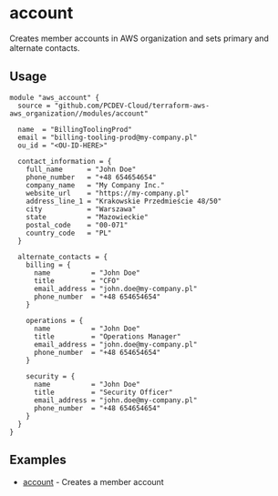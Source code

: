 # account

Creates member accounts in AWS organization and sets primary and alternate contacts.

## Usage

```hcl
module "aws_account" {
  source = "github.com/PCDEV-Cloud/terraform-aws-aws_organization//modules/account"

  name  = "BillingToolingProd"
  email = "billing-tooling-prod@my-company.pl"
  ou_id = "<OU-ID-HERE>"

  contact_information = {
    full_name      = "John Doe"
    phone_number   = "+48 654654654"
    company_name   = "My Company Inc."
    website_url    = "https://my-company.pl"
    address_line_1 = "Krakowskie Przedmieście 48/50"
    city           = "Warszawa"
    state          = "Mazowieckie"
    postal_code    = "00-071"
    country_code   = "PL"
  }

  alternate_contacts = {
    billing = {
      name          = "John Doe"
      title         = "CFO"
      email_address = "john.doe@my-company.pl"
      phone_number  = "+48 654654654"
    }
    
    operations = {
      name          = "John Doe"
      title         = "Operations Manager"
      email_address = "john.doe@my-company.pl"
      phone_number  = "+48 654654654"
    }

    security = {
      name          = "John Doe"
      title         = "Security Officer"
      email_address = "john.doe@my-company.pl"
      phone_number  = "+48 654654654"
    }
  }
}
```

## Examples

- [account](https://github.com/PCDEV-Cloud/terraform-aws-aws_organization/tree/main/examples/account) - Creates a member account